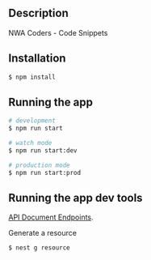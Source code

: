 ## Description

NWA Coders - Code Snippets

## Installation

```bash
$ npm install
```

## Running the app

```bash
# development
$ npm run start

# watch mode
$ npm run start:dev

# production mode
$ npm run start:prod
```

## Running the app dev tools

[API Document Endpoints](http://localhost:3000/api).

Generate a resource 

```bash
$ nest g resource
```